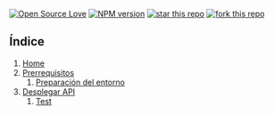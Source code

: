 
[![Open Source Love](https://badges.frapsoft.com/os/mit/mit.svg?v=102)](https://github.com/ellerbrock/open-source-badge/)
[![NPM version](https://badge.fury.io/js/badge-list.svg)](https://github.com/antonioalfa22/API-Read)
[![star this repo](http://githubbadges.com/star.svg?user=antonioalfa22&repo=API-Read&style=flat)](https://github.com/antonioalfa22/API-Read)
[![fork this repo](http://githubbadges.com/fork.svg?user=antonioalfa22&repo=API-Read&style=flat)](https://github.com/antonioalfa22/API-Read/fork)

## Índice

1. [Home](https://github.com/antonioalfa22/API-Read/wiki)
2. [Prerrequisitos](https://github.com/antonioalfa22/API-Read/wiki/Prerrequisitos)
    1. [Preparación del entorno](https://github.com/antonioalfa22/API-Read/wiki/Prerrequisitos#preparaci%C3%B3n-del-entorno)
3. [Desplegar API](https://github.com/antonioalfa22/API-Read/wiki/Desplegar-API)
    1. [Test](https://github.com/antonioalfa22/API-Read/wiki/Desplegar-API#test)
    
